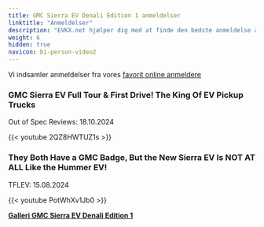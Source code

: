 ```yaml
---
title: GMC Sierra EV Denali Edition 1 anmeldelser
linktitle: "Anmeldelser"
description: "EVKX.net hjælper dig med at finde den bedste anmeldelse af denne model."
weight: 6
hidden: true
navicon: bi-person-video2
---
```

Vi indsamler anmeldelser fra vores [favorit online anmeldere](../../../../../guides/evreviewers/)

<div class="container text-center shadow p-2 pe-4 mb-5 bg-body-tertiary rounded border">
<h3>GMC Sierra EV Full Tour & First Drive! The King Of EV Pickup Trucks</h3>
<p>Out of Spec Reviews: 18.10.2024</p>

{{< youtube 2QZ8HWTUZ1s >}}

</div>
<div class="container text-center shadow p-2 pe-4 mb-5 bg-body-tertiary rounded border">
<h3>They Both Have a GMC Badge, But the New Sierra EV Is NOT AT ALL Like the Hummer EV!</h3>
<p>TFLEV: 15.08.2024</p>

{{< youtube PotWhXv1Jb0 >}}

</div>
<div class="mt-3 mb-3">
<a href="../gallery/" class="text-decoration-none text-black">
<strong><i class="bi-arrow-left"></i>Galleri  </strong>
</a>
<a href="../" class="text-decoration-none text-black float-end">
<strong>GMC Sierra EV Denali Edition 1 <i class="bi-arrow-right"></i></strong>
</a>
</div>
